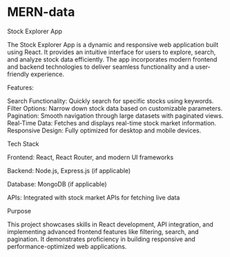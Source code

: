 # MERN-data
Stock Explorer App

The Stock Explorer App is a dynamic and responsive web application built using React. It provides an intuitive interface for users to explore, search, and analyze stock data efficiently. The app incorporates modern frontend and backend technologies to deliver seamless functionality and a user-friendly experience.

Features:

Search Functionality: Quickly search for specific stocks using keywords.
Filter Options: Narrow down stock data based on customizable parameters.
Pagination: Smooth navigation through large datasets with paginated views.
Real-Time Data: Fetches and displays real-time stock market information.
Responsive Design: Fully optimized for desktop and mobile devices.


Tech Stack

Frontend: React, React Router, and modern UI frameworks

Backend: Node.js, Express.js (if applicable)

Database: MongoDB (if applicable)

APIs: Integrated with stock market APIs for fetching live data






Purpose

This project showcases skills in React development, API integration, and implementing advanced frontend features like filtering, search, and pagination. It demonstrates proficiency in building responsive and performance-optimized web applications.

